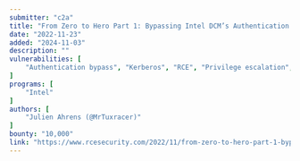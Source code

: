 ```yaml
---
submitter: "c2a"
title: "From Zero to Hero Part 1: Bypassing Intel DCM’s Authentication by Spoofing Kerberos and LDAP Responses (CVE-2022-33942)"
date: "2022-11-23"
added: "2024-11-03"
description: ""
vulnerabilities: [
    "Authentication bypass", "Kerberos", "RCE", "Privilege escalation", "Security code review"
]
programs: [
    "Intel"
]
authors: [
    "Julien Ahrens (@MrTuxracer)"
]
bounty: "10,000"
link: "https://www.rcesecurity.com/2022/11/from-zero-to-hero-part-1-bypassing-intel-dcms-authentication-cve-2022-33942/"
---
```




